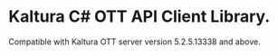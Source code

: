 # Kaltura C# OTT API Client Library.
Compatible with Kaltura OTT server version 5.2.5.13338 and above.
